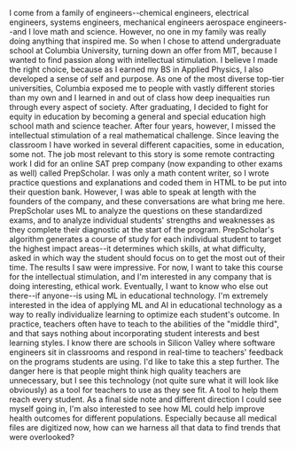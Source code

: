 I come from a family of engineers--chemical engineers, electrical engineers, systems engineers, mechanical engineers aerospace engineers--and I love math and science. However, no one in my family was really doing anything that inspired me. So when I chose to attend undergraduate school at Columbia University, turning down an offer from MIT, because I wanted to find passion along with intellectual stimulation. I believe I made the right choice, because as I earned my BS in Applied Physics, I also developed a sense of self and purpose. As one of the most diverse top-tier universities, Columbia exposed me to people with vastly different stories than my own and I learned in and out of class how deep inequaities run through every aspect of society. After graduating, I decided to fight for equity in education by becoming a general and special education high school math and science teacher. After four years, however, I missed the intellectual stimulation of a real mathematical challenge.
Since leaving the classroom I have worked in several different capacities, some in education, some not. The job most relevant to this story is some remote contracting work I did for an online SAT prep company (now expanding to other exams as well) called PrepScholar. I was only a math content writer, so I wrote practice questions and explanations and coded them in HTML to be put into their question bank. However, I was able to speak at length with the founders of the company, and these conversations are what bring me here. PrepScholar uses ML to analyze the questions on these standardized exams, and to analyze individual students' strengths and weaknesses as they complete their diagnostic at the start of the program. PrepScholar's algorithm generates a course of study for each individual student to target the highest impact areas--it determines which skills, at what difficulty, asked in which way the student should focus on to get the most out of their time. The results I saw were impressive.
For now, I want to take this course for the intellectual stimulation, and I'm interested in any company that is doing interesting, ethical work. Eventually, I want to know who else out there--if anyone--is using ML in educational technology. I'm extremely interested in the idea of applying ML and AI in educational technology as a way to really individualize learning to optimize each student's outcome. In practice, teachers often have to teach to the abilities of the "middle third", and that says nothing about incorporating student interests and best learning styles. I know there are schools in Silicon Valley where software engineers sit in classrooms and respond in real-time to teachers' feedback on the programs students are using. I'd like to take this a step further. The danger here is that people might think high quality teachers are unnecessary, but I see this technology (not quite sure what it will look like obviously) as a tool for teachers to use as they see fit. A tool to help them reach every student.
    As a final side note and different direction I could see myself going in, I'm also interested to see how ML could help improve health outcomes for different populations. Especially because all medical files are digitized now, how can we harness all that data to find trends that were overlooked?
